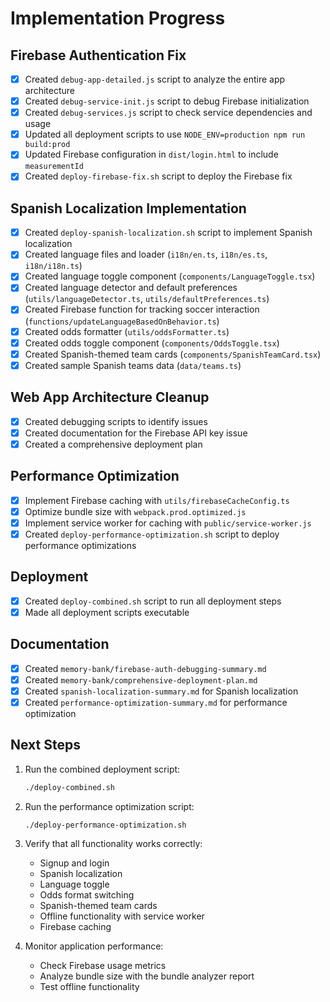 # Implementation Progress

## Firebase Authentication Fix

- [x] Created `debug-app-detailed.js` script to analyze the entire app architecture
- [x] Created `debug-service-init.js` script to debug Firebase initialization
- [x] Created `debug-services.js` script to check service dependencies and usage
- [x] Updated all deployment scripts to use `NODE_ENV=production npm run build:prod`
- [x] Updated Firebase configuration in `dist/login.html` to include `measurementId`
- [x] Created `deploy-firebase-fix.sh` script to deploy the Firebase fix

## Spanish Localization Implementation

- [x] Created `deploy-spanish-localization.sh` script to implement Spanish localization
- [x] Created language files and loader (`i18n/en.ts`, `i18n/es.ts`, `i18n/i18n.ts`)
- [x] Created language toggle component (`components/LanguageToggle.tsx`)
- [x] Created language detector and default preferences (`utils/languageDetector.ts`, `utils/defaultPreferences.ts`)
- [x] Created Firebase function for tracking soccer interaction (`functions/updateLanguageBasedOnBehavior.ts`)
- [x] Created odds formatter (`utils/oddsFormatter.ts`)
- [x] Created odds toggle component (`components/OddsToggle.tsx`)
- [x] Created Spanish-themed team cards (`components/SpanishTeamCard.tsx`)
- [x] Created sample Spanish teams data (`data/teams.ts`)

## Web App Architecture Cleanup

- [x] Created debugging scripts to identify issues
- [x] Created documentation for the Firebase API key issue
- [x] Created a comprehensive deployment plan

## Performance Optimization

- [x] Implement Firebase caching with `utils/firebaseCacheConfig.ts`
- [x] Optimize bundle size with `webpack.prod.optimized.js`
- [x] Implement service worker for caching with `public/service-worker.js`
- [x] Created `deploy-performance-optimization.sh` script to deploy performance optimizations

## Deployment

- [x] Created `deploy-combined.sh` script to run all deployment steps
- [x] Made all deployment scripts executable

## Documentation

- [x] Created `memory-bank/firebase-auth-debugging-summary.md`
- [x] Created `memory-bank/comprehensive-deployment-plan.md`
- [x] Created `spanish-localization-summary.md` for Spanish localization
- [x] Created `performance-optimization-summary.md` for performance optimization

## Next Steps

1. Run the combined deployment script:
   ```bash
   ./deploy-combined.sh
   ```

2. Run the performance optimization script:
   ```bash
   ./deploy-performance-optimization.sh
   ```

3. Verify that all functionality works correctly:
   - Signup and login
   - Spanish localization
   - Language toggle
   - Odds format switching
   - Spanish-themed team cards
   - Offline functionality with service worker
   - Firebase caching

4. Monitor application performance:
   - Check Firebase usage metrics
   - Analyze bundle size with the bundle analyzer report
   - Test offline functionality